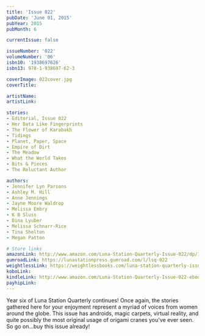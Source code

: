 ```yaml
---
title: 'Issue 022'
pubDate: 'June 01, 2015'
pubYear: 2015
pubMonth: 6

currentIssue: false

issueNumber: '022'
volumeNumber: '06'
isbn10: '1938697626'
isbn13: 978-1-938697-62-3

coverImage: 022cover.jpg
coverTitle: 

artistName: 
artistLink: 

stories:
- Editorial, Issue 022
- Her Data Like Fingerprints
- The Flower of Karabakh
- Tidings
- Planet, Paper, Space
- Empire of Dirt
- The Meadow
- What the World Takes
- Bits & Pieces
- The Reluctant Author

authors:
- Jennifer Lyn Parsons
- Ashley M. Hill
- Anne Jennings
- Jayne Moore Waldrop
- Melissa Embry
- K B Sluss
- Dina Lyuber
- Melissa Schnarr-Rice
- Tina Shelton
- Megan Patton

# Store links
amazonLink: http://www.amazon.com/Luna-Station-Quarterly-Issue-022/dp/1938697626
gumroadLink: https://lunastationpress.gumroad.com/l/lsq-022
weightlessLink: https://weightlessbooks.com/luna-station-quarterly-issue-022/
koboLink: 
kindleLink: http://www.amazon.com/Luna-Station-Quarterly-Issue-022-ebook/dp/B00YLBK2OI
payhipLink: 
---
```


Year six of Luna Station Quarterly continues! Once again, the stories gathered here for your enjoyment represent a myriad of voices from women around the globe. This issue has androids, magic carpets, virtual reality, and quite possibly the most original usage of origami cranes you've ever seen. So go on...buy this issue already!
